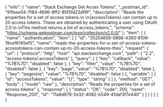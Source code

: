 {
  "info": {
    "name": "Stack Exchange Get Acces Tokens",
    "_postman_id": "91feee04-7f84-4696-8ff2-85f5fd22df9f",
    "description": "Reads the properties for a set of access tokens.\n \n{accessTokens} can contain up to 20 access tokens. These are obtained by authenticating a user using OAuth 2.0.\n \nThis method returns a list of access_tokens.",
    "schema": "https://schema.getpostman.com/json/collection/v2.0.0/"
  },
  "item": [
    {
      "name": "authentication",
      "item": [
        {
          "id": "35254659-0866-4393-8106-19cef6145ef5",
          "name": "reads-the-properties-for-a-set-of-access-tokens-accesstokens-can-contain-up-to-20-access-tokens-thes",
          "request": {
            "url": {
              "protocol": "http",
              "host": "api.stackexchange.com",
              "path": [
                "2.2",
                "access-tokens/:accessTokens"
              ],
              "query": [
                {
                  "key": "callback",
                  "value": "%7B%7D",
                  "disabled": false
                },
                {
                  "key": "filter",
                  "value": "%7B%7D",
                  "disabled": false
                },
                {
                  "key": "page",
                  "value": "%7B%7D",
                  "disabled": false
                },
                {
                  "key": "pagesize",
                  "value": "%7B%7D",
                  "disabled": false
                }
              ],
              "variable": [
                {
                  "id": "accessTokens",
                  "value": "{}",
                  "type": "string"
                }
              ]
            },
            "method": "GET",
            "body": {
              "mode": "raw"
            },
            "description": "Reads the properties for a set of access tokens"
          },
          "response": [
            {
              "status": "OK",
              "code": 200,
              "name": "Response_200",
              "id": "11a9d879-2e32-4082-b549-41daf3f7e440"
            }
          ]
        }
      ]
    }
  ]
}
